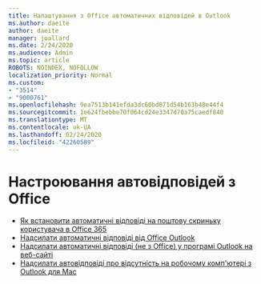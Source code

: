 ```yaml
---
title: Налаштування з Office автоматичних відповідей в Outlook
ms.author: daeite
author: daeite
manager: joallard
ms.date: 2/24/2020
ms.audience: Admin
ms.topic: article
ROBOTS: NOINDEX, NOFOLLOW
localization_priority: Normal
ms.custom:
- "3514"
- "9000761"
ms.openlocfilehash: 9ea7513b141efda3dc60bd871d54b163b48e44f4
ms.sourcegitcommit: 1e624fbebbe70f064cd24e3347d70a75caedf840
ms.translationtype: MT
ms.contentlocale: uk-UA
ms.lasthandoff: 02/24/2020
ms.locfileid: "42260589"
---
```

# <a name="set-up-out-of-office-automatic-replies"></a>Настроювання автовідповідей з Office

- [Як встановити автоматичні відповіді на поштову скриньку користувача в Office 365](https://docs.microsoft.com/exchange/troubleshoot/configure-mailboxes/set-automatic-replies)
- [Надсилати автоматичні відповіді від Office Outlook](https://support.office.com/article/9742f476-5348-4f9f-997f-5e208513bd67)
- [Надсилати автоматичні відповіді (не з Office) у програмі Outlook на веб-сайті](https://support.office.com/article/0c193ab0-b9e1-4058-84be-a5b014242290)
- [Надсилати автовідповіді про відсутність на робочому комп'ютері з Outlook для Mac](https://support.office.com/article/4e07ab75-beda-4f9e-bcdc-44471ebacdee)